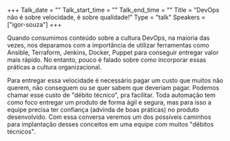 +++
Talk_date = ""
Talk_start_time = ""
Talk_end_time = ""
Title = "DevOps não é sobre velocidade, é sobre qualidade!"
Type = "talk"
Speakers = ["igor-souza"]
+++

Quando consumimos conteúdo sobre a cultura DevOps, na maioria das vezes, nos deparamos com a importância de utilizar ferramentas como Ansible, Terraform, Jenkins, Docker, Puppet para conseguir entregar valor mais rápido. No entanto, pouco é falado sobre como incorporar essas práticas a cultura organizacional. 

Para entregar essa velocidade é necessário pagar um custo que muitos não querem, não conseguem ou se quer sabem que deveriam pagar. Podemos chamar esse custo de "débito técnico", pra facilitar. Toda automação tem como foco entregar um produto de forma ágil e segura, mas para isso a equipe precisa ter confiança (advinda de boas práticas) no produto desenvolvido. 
Com essa conversa veremos um dos possíveis caminhos para implantação desses conceitos em uma equipe com muitos "débitos técnicos".